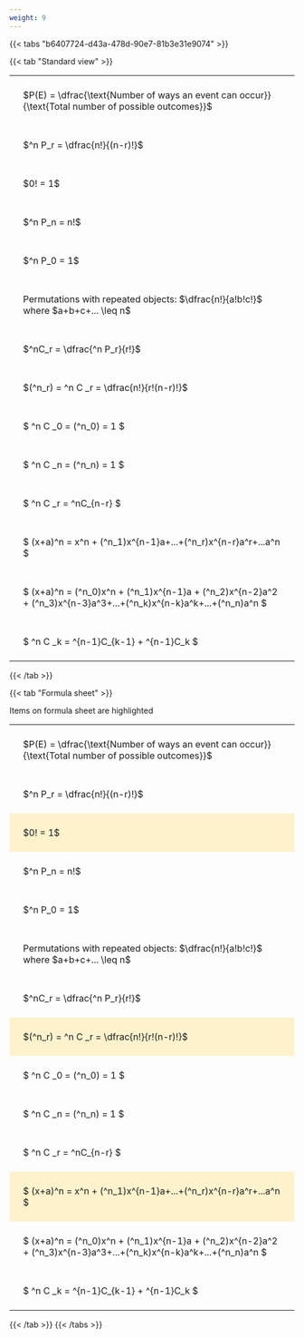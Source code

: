 ```yaml
---
weight: 9
---
```


{{< tabs "b6407724-d43a-478d-90e7-81b3e31e9074" >}}

{{< tab "Standard view" >}}

<style type="text/css">
#T_74415 th.col_heading {
  text-align: left;
  font-size: 1em;
}
#T_74415 td {
  text-align: left;
  font-size: 1em;
  padding: 1.5em;
}
</style>
<table id="T_74415">
  <thead>
  </thead>
  <tbody>
    <tr>
      <td id="T_74415_row0_col0" class="data row0 col0" >$P(E) = \dfrac{\text{Number of ways an event can occur}}{\text{Total number of possible outcomes}}$</td>
    </tr>
    <tr>
      <td id="T_74415_row1_col0" class="data row1 col0" >$^n P_r = \dfrac{n!}{(n-r)!}$</td>
    </tr>
    <tr>
      <td id="T_74415_row2_col0" class="data row2 col0" >$0! = 1$</td>
    </tr>
    <tr>
      <td id="T_74415_row3_col0" class="data row3 col0" >$^n P_n = n!$</td>
    </tr>
    <tr>
      <td id="T_74415_row4_col0" class="data row4 col0" >$^n P_0 = 1$</td>
    </tr>
    <tr>
      <td id="T_74415_row5_col0" class="data row5 col0" >Permutations with repeated objects: $\dfrac{n!}{a!b!c!}$ where $a+b+c+... \leq n$</td>
    </tr>
    <tr>
      <td id="T_74415_row6_col0" class="data row6 col0" >$^nC_r = \dfrac{^n P_r}{r!}$</td>
    </tr>
    <tr>
      <td id="T_74415_row7_col0" class="data row7 col0" >$(^n_r) = ^n C _r = \dfrac{n!}{r!(n-r)!}$</td>
    </tr>
    <tr>
      <td id="T_74415_row8_col0" class="data row8 col0" >$ ^n C _0 = (^n_0) = 1 $</td>
    </tr>
    <tr>
      <td id="T_74415_row9_col0" class="data row9 col0" >$ ^n C _n = (^n_n) = 1 $</td>
    </tr>
    <tr>
      <td id="T_74415_row10_col0" class="data row10 col0" >$ ^n C _r = ^nC_{n-r} $</td>
    </tr>
    <tr>
      <td id="T_74415_row11_col0" class="data row11 col0" >$ (x+a)^n = x^n + (^n_1)x^{n-1}a+...+(^n_r)x^{n-r}a^r+...a^n    $</td>
    </tr>
    <tr>
      <td id="T_74415_row12_col0" class="data row12 col0" >$ (x+a)^n = (^n_0)x^n + (^n_1)x^{n-1}a + (^n_2)x^{n-2}a^2 + (^n_3)x^{n-3}a^3+...+(^n_k)x^{n-k}a^k+...+(^n_n)a^n $</td>
    </tr>
    <tr>
      <td id="T_74415_row13_col0" class="data row13 col0" >$ ^n C _k = ^{n-1}C_{k-1} + ^{n-1}C_k $</td>
    </tr>
  </tbody>
</table>
{{< /tab >}}

{{< tab "Formula sheet" >}}

Items on formula sheet are highlighted 
<br>
<style type="text/css">
#T_e75c4 th.col_heading {
  text-align: left;
  font-size: 1em;
}
#T_e75c4 td {
  text-align: left;
  font-size: 1em;
  padding: 1.5em;
}
#T_e75c4_row0_col0, #T_e75c4_row1_col0, #T_e75c4_row3_col0, #T_e75c4_row4_col0, #T_e75c4_row5_col0, #T_e75c4_row6_col0, #T_e75c4_row8_col0, #T_e75c4_row9_col0, #T_e75c4_row10_col0, #T_e75c4_row12_col0, #T_e75c4_row13_col0 {
  background-color: rgba(0,0,0,0);
}
#T_e75c4_row2_col0, #T_e75c4_row7_col0, #T_e75c4_row11_col0 {
  background-color: rgba(255,194,10, 0.2);
}
</style>
<table id="T_e75c4">
  <thead>
  </thead>
  <tbody>
    <tr>
      <td id="T_e75c4_row0_col0" class="data row0 col0" >$P(E) = \dfrac{\text{Number of ways an event can occur}}{\text{Total number of possible outcomes}}$</td>
    </tr>
    <tr>
      <td id="T_e75c4_row1_col0" class="data row1 col0" >$^n P_r = \dfrac{n!}{(n-r)!}$</td>
    </tr>
    <tr>
      <td id="T_e75c4_row2_col0" class="data row2 col0" >$0! = 1$</td>
    </tr>
    <tr>
      <td id="T_e75c4_row3_col0" class="data row3 col0" >$^n P_n = n!$</td>
    </tr>
    <tr>
      <td id="T_e75c4_row4_col0" class="data row4 col0" >$^n P_0 = 1$</td>
    </tr>
    <tr>
      <td id="T_e75c4_row5_col0" class="data row5 col0" >Permutations with repeated objects: $\dfrac{n!}{a!b!c!}$ where $a+b+c+... \leq n$</td>
    </tr>
    <tr>
      <td id="T_e75c4_row6_col0" class="data row6 col0" >$^nC_r = \dfrac{^n P_r}{r!}$</td>
    </tr>
    <tr>
      <td id="T_e75c4_row7_col0" class="data row7 col0" >$(^n_r) = ^n C _r = \dfrac{n!}{r!(n-r)!}$</td>
    </tr>
    <tr>
      <td id="T_e75c4_row8_col0" class="data row8 col0" >$ ^n C _0 = (^n_0) = 1 $</td>
    </tr>
    <tr>
      <td id="T_e75c4_row9_col0" class="data row9 col0" >$ ^n C _n = (^n_n) = 1 $</td>
    </tr>
    <tr>
      <td id="T_e75c4_row10_col0" class="data row10 col0" >$ ^n C _r = ^nC_{n-r} $</td>
    </tr>
    <tr>
      <td id="T_e75c4_row11_col0" class="data row11 col0" >$ (x+a)^n = x^n + (^n_1)x^{n-1}a+...+(^n_r)x^{n-r}a^r+...a^n    $</td>
    </tr>
    <tr>
      <td id="T_e75c4_row12_col0" class="data row12 col0" >$ (x+a)^n = (^n_0)x^n + (^n_1)x^{n-1}a + (^n_2)x^{n-2}a^2 + (^n_3)x^{n-3}a^3+...+(^n_k)x^{n-k}a^k+...+(^n_n)a^n $</td>
    </tr>
    <tr>
      <td id="T_e75c4_row13_col0" class="data row13 col0" >$ ^n C _k = ^{n-1}C_{k-1} + ^{n-1}C_k $</td>
    </tr>
  </tbody>
</table>
{{< /tab >}}
{{< /tabs >}}